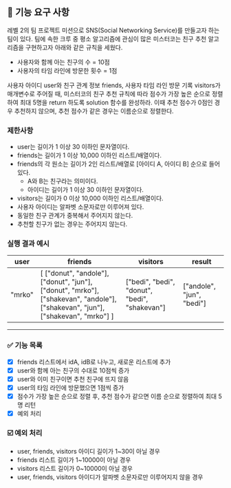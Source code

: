 ## 🚀 기능 요구 사항

레벨 2의 팀 프로젝트 미션으로 SNS(Social Networking Service)를 만들고자 하는 팀이 있다. 팀에 속한 크루 중 평소 알고리즘에 관심이 많은 미스터코는 친구 추천 알고리즘을 구현하고자 아래와 같은 규칙을 세웠다.

- 사용자와 함께 아는 친구의 수 = 10점
- 사용자의 타임 라인에 방문한 횟수 = 1점

사용자 아이디 user와 친구 관계 정보 friends, 사용자 타임 라인 방문 기록 visitors가 매개변수로 주어질 때, 미스터코의 친구 추천 규칙에 따라 점수가 가장 높은 순으로 정렬하여 최대 5명을 return 하도록 solution 함수를 완성하라. 이때 추천 점수가 0점인 경우 추천하지 않으며, 추천 점수가 같은 경우는 이름순으로 정렬한다.

### 제한사항

- user는 길이가 1 이상 30 이하인 문자열이다.
- friends는 길이가 1 이상 10,000 이하인 리스트/배열이다.
- friends의 각 원소는 길이가 2인 리스트/배열로 [아이디 A, 아이디 B] 순으로 들어있다.
    - A와 B는 친구라는 의미이다.
    - 아이디는 길이가 1 이상 30 이하인 문자열이다.
- visitors는 길이가 0 이상 10,000 이하인 리스트/배열이다.
- 사용자 아이디는 알파벳 소문자로만 이루어져 있다.
- 동일한 친구 관계가 중복해서 주어지지 않는다.
- 추천할 친구가 없는 경우는 주어지지 않는다.

### 실행 결과 예시

| user | friends | visitors | result |
| --- | --- | --- | --- |
| "mrko" | [ ["donut", "andole"], ["donut", "jun"], ["donut", "mrko"], ["shakevan", "andole"], ["shakevan", "jun"], ["shakevan", "mrko"] ] | ["bedi", "bedi", "donut", "bedi", "shakevan"] | ["andole", "jun", "bedi"] |

---------------------------------------------------------------------------------------
### ✅ 기능 목록
- [x] friends 리스트에서 idA, idB로 나누고, 새로운 리스트에 추가
- [x] user와 함께 아는 친구의 수대로 10점씩 증가
- [x] user와 이미 친구이면 추천 친구에 뜨지 않음
- [x] user의 타임 라인에 방문했으면 1점씩 증가
- [x] 점수가 가장 높은 순으로 정렬 후, 추천 점수가 같으면 이름 순으로 정렬하여 최대 5명 리턴
- [x] 예외 처리

### ☑️ 예외 처리
- user, friends, visitors 아이디 길이가 1~30이 아닐 경우
- friends 리스트 길이가 1~10000이 아닐 경우
- visitors 리스트 길이가 0~10000이 아닐 경우
- user, friends, visitors 아이디가 알파벳 소문자로만 이루어지지 않을 경우